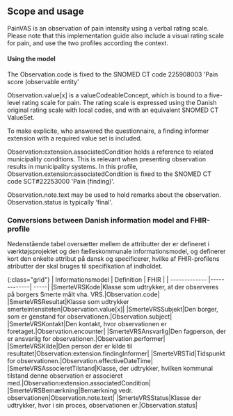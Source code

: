 ## Scope and usage
PainVAS is an observation of pain intensity using a verbal rating scale. Please note that this implementation guide also include a visual rating scale for pain, and use the two profiles according the context.

#### Using the model
The Observation.code is fixed to the SNOMED CT code 225908003 'Pain score (observable entity'

Observation.value[x] is a valueCodeableConcept, which is bound to a five-level rating scale for pain. The rating scale is expressed using the Danish original rating scale with local codes, and with an equivalent SNOMED CT ValueSet.

To make explicite, who answered the questionnaire, a finding informer extension with a required value set is included.

Observation:extension.associatedCondition holds a reference to related municipality conditions. This is relevant when presenting observation results in municipality systems. In this profile, Observation.extension:associatedCondition is fixed to the SNOMED CT code SCT#22253000 'Pain (finding)'.

Observation.note.text may be used to hold remarks about the observation. Observation.status is typically 'final'.

### Conversions between Danish information model and FHIR-profile
Nedenstående tabel oversætter mellem de attributter der er defineret i værktøjsprojektet og den fælleskommunale informationsmodel, og definerer kort den enkelte attribut på dansk og specificerer, hvilke af FHIR-profilens atributter der skal bruges til specifikation af indholdet.

{:class="grid"}
|   Informationsmodel      | Definition        | FHIR  |
| ------------- |-------------| -----|
|SmerteVRSKode|Klasse som udtrykker, at der observeres på borgers Smerte målt vha. VRS.|Observation.code|
|SmerteVRSResultat|Klasse som udtrykker smerteintensiteten|Observation.value[x]|
|SmerteVRSSubjekt|Den borger, som er genstand for observationen.|Observation.subject|
|SmerteVRSKontakt|Den kontakt, hvor observationen er foretaget.|Observation.encounter|
|SmerteVRSAnsvarlig|Den fagperson, der er ansvarlig for observationen.|Observation.performer|
|SmerteVRSKilde|Den person der er kilde til resultatet|Observation:extension.findingInformer|
|SmerteVRSTid|Tidspunkt for observationen.|Observation.effectiveDateTime|
|SmerteVRSAssocieretTilstand|Klasse, der udtrykker, hvilken kommunal tilstand denne observation er associeret med.|Observation:extension.associatedCondition|
|SmerteVRSBemærkning|Bemærkning vedr. observationen|Observation.note.text|
|SmerteVRSStatus|Klasse der udtrykker, hvor i sin proces, observationen er.|Observation.status|
